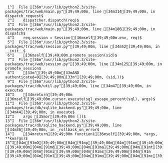      1^I  File [36m"/usr/lib/python2.3/site-packages/trac/web/main.py"[39;49;00m, line [34m314[39;49;00m, in dispatch_request$
     2^I    dispatcher.dispatch(req)$
     3^I  File [36m"/usr/lib/python2.3/site-packages/trac/web/main.py"[39;49;00m, line [34m186[39;49;00m, in dispatch$
     4^I    req.session = Session([36mself[39;49;00m.env, req)$
     5^I  File [36m"/usr/lib/python2.3/site-packages/trac/web/session.py"[39;49;00m, line [34m52[39;49;00m, in __init__$
     6^I    [36mself[39;49;00m.promote_session(sid)$
     7^I  File [36m"/usr/lib/python2.3/site-packages/trac/web/session.py"[39;49;00m, line [34m125[39;49;00m, in promote_session$
     8^I    [33m"[39;49;00m[33mAND authenticated=0[39;49;00m[33m"[39;49;00m, (sid,))$
     9^I  File [36m"/usr/lib/python2.3/site-packages/trac/db/util.py"[39;49;00m, line [34m47[39;49;00m, in execute$
    10^I    [34mreturn[39;49;00m [36mself[39;49;00m.cursor.execute(sql_escape_percent(sql), args)$
    11^I  File [36m"/usr/lib/python2.3/site-packages/trac/db/sqlite_backend.py"[39;49;00m, line [34m44[39;49;00m, in execute$
    12^I    args [35mor[39;49;00m [])$
    13^I  File [36m"/usr/lib/python2.3/site-packages/trac/db/sqlite_backend.py"[39;49;00m, line [34m36[39;49;00m, in _rollback_on_error$
    14^I    [34mreturn[39;49;00m function([36mself[39;49;00m, *args, **kwargs)$
    15^I[04m[91mO[39;49;00m[04m[91mp[39;49;00m[04m[91me[39;49;00m[04m[91mr[39;49;00m[04m[91ma[39;49;00m[04m[91mt[39;49;00m[04m[91mi[39;49;00m[04m[91mo[39;49;00m[04m[91mn[39;49;00m[04m[91ma[39;49;00m[04m[91ml[39;49;00m[04m[91mE[39;49;00m[04m[91mr[39;49;00m[04m[91mr[39;49;00m[04m[91mo[39;49;00m[04m[91mr[39;49;00m[04m[91m:[39;49;00m[04m[91m [39;49;00m[04m[91md[39;49;00m[04m[91ma[39;49;00m[04m[91mt[39;49;00m[04m[91ma[39;49;00m[04m[91mb[39;49;00m[04m[91ma[39;49;00m[04m[91ms[39;49;00m[04m[91me[39;49;00m[04m[91m [39;49;00m[04m[91mi[39;49;00m[04m[91ms[39;49;00m[04m[91m [39;49;00m[04m[91ml[39;49;00m[04m[91mo[39;49;00m[04m[91mc[39;49;00m[04m[91mk[39;49;00m[04m[91me[39;49;00m[04m[91md[39;49;00m$
